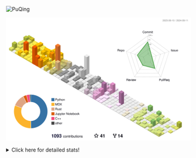 ![PuQing](https://user-images.githubusercontent.com/27223114/171565019-9a56fae6-b08b-421f-99db-7e830da42371.png)

![](./profile-3d-contrib/profile-season-animate.svg)

<details>
<summary>Click here for detailed stats!</summary>

<!--START_SECTION:waka-->
![Lines of code](https://img.shields.io/badge/From%20Hello%20World%20I%27ve%20Written-1.4%20million%20lines%20of%20code-blue)

**🐱 My GitHub Data** 

> 📦 401.6 kB Used in GitHub's Storage 
 > 
> 🏆 505 Contributions in the Year 2024
 > 
> 🚫 Not Opted to Hire
 > 
> 📜 55 Public Repositories 
 > 
> 🔑 29 Private Repositories 
 > 
**I'm an Early 🐤** 

```text
🌞 Morning                497 commits         ██░░░░░░░░░░░░░░░░░░░░░░░   06.34 % 
🌆 Daytime                3526 commits        ███████████░░░░░░░░░░░░░░   44.99 % 
🌃 Evening                1795 commits        ██████░░░░░░░░░░░░░░░░░░░   22.90 % 
🌙 Night                  2019 commits        ██████░░░░░░░░░░░░░░░░░░░   25.76 % 
```


📊 **This Week I Spent My Time On** 

```text
💬 Programming Languages: 
Browsing                 14 hrs 50 mins      ██████████░░░░░░░░░░░░░░░   40.95 % 
Python                   5 hrs 7 mins        ████░░░░░░░░░░░░░░░░░░░░░   14.12 % 
GitHubing                4 hrs 33 mins       ███░░░░░░░░░░░░░░░░░░░░░░   12.59 % 
Searching                3 hrs 28 mins       ██░░░░░░░░░░░░░░░░░░░░░░░   09.60 % 
CLI                      1 hr 34 mins        █░░░░░░░░░░░░░░░░░░░░░░░░   04.33 % 

🔥 Editors: 
Chrome                   26 hrs 3 mins       ██████████████████░░░░░░░   71.88 % 
VS Code                  7 hrs 14 mins       █████░░░░░░░░░░░░░░░░░░░░   19.99 % 
fish                     1 hr 34 mins        █░░░░░░░░░░░░░░░░░░░░░░░░   04.33 % 
Obsidian                 1 hr 22 mins        █░░░░░░░░░░░░░░░░░░░░░░░░   03.81 % 

💻 Operating System: 
Mac                      29 hrs 1 min        ████████████████████░░░░░   80.04 % 
WSL                      6 hrs 51 mins       █████░░░░░░░░░░░░░░░░░░░░   18.90 % 
Linux                    22 mins             ░░░░░░░░░░░░░░░░░░░░░░░░░   01.06 % 
```


<!--END_SECTION:waka-->
</details>
